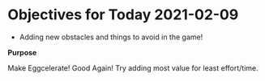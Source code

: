 # Objectives for Today 2021-02-09

- Adding new obstacles and things to avoid in the game!

**Purpose**

Make Eggcelerate! Good Again!
Try adding most value for least effort/time.
